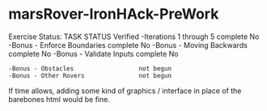 # marsRover-IronHAck-PreWork

Exercise Status:
     TASK                               STATUS      Verified
    -Iterations 1 through 5             complete    No
    -Bonus - Enforce Boundaries         complete    No
    -Bonus - Moving Backwards           complete    No
    -Bonus - Validate Inputs            complete    No

    -Bonus - Obstacles                  not begun
    -Bonus - Other Rovers               not begun
    
If time allows, adding some kind of graphics / interface in place of the barebones html would be fine.
